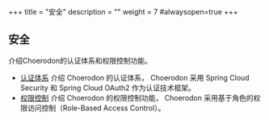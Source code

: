 +++
title = "安全"
description = ""
weight = 7
#alwaysopen=true
+++

## 安全

介绍Choerodon的认证体系和权限控制功能。

- [认证体系](./authentication) 介绍 Choerodon 的认证体系， Choerodon 采用 Spring Cloud Security 和 Spring Cloud OAuth2 作为认证技术框架。
- [权限控制](./rbac) 介绍 Choerodon 的权限控制功能， Choerodon 采用基于角色的权限访问控制（Role-Based Access Control）。